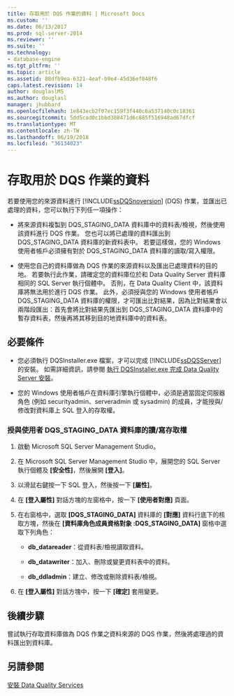 ```yaml
---
title: 存取用於 DQS 作業的資料 | Microsoft Docs
ms.custom: ''
ms.date: 06/13/2017
ms.prod: sql-server-2014
ms.reviewer: ''
ms.suite: ''
ms.technology:
- database-engine
ms.tgt_pltfrm: ''
ms.topic: article
ms.assetid: 88dfb9ea-6321-4eaf-b9e4-45d36ef048f6
caps.latest.revision: 14
author: douglaslMS
ms.author: douglasl
manager: jhubbard
ms.openlocfilehash: 1e843ecb2f07ec159f3f440c6a537140c0c18361
ms.sourcegitcommit: 5dd5cad0c1bbd308471d6c885f516948ad67dfcf
ms.translationtype: MT
ms.contentlocale: zh-TW
ms.lasthandoff: 06/19/2018
ms.locfileid: "36134023"
---
```

# <a name="access-data-for-the-dqs-operations"></a>存取用於 DQS 作業的資料
  若要使用您的來源資料進行 [!INCLUDE[ssDQSnoversion](../../includes/ssdqsnoversion-md.md)] (DQS) 作業，並匯出已處理的資料，您可以執行下列任一項操作：  
  
-   將來源資料複製到 DQS_STAGING_DATA 資料庫中的資料表/檢視，然後使用該資料進行 DQS 作業。 您也可以將已處理的資料匯出到 DQS_STAGING_DATA 資料庫的新資料表中。 若要這樣做，您的 Windows 使用者帳戶必須擁有對於 DQS_STAGING_DATA 資料庫的讀取/寫入權限。  
  
-   使用您自己的資料庫做為 DQS 作業的來源資料以及匯出已處理資料的目的地。 若要執行此作業，請確定您的資料庫位於和 Data Quality Server 資料庫相同的 SQL Server 執行個體中。 否則，在 Data Quality Client 中，該資料庫將無法用於進行 DQS 作業。 此外，必須授與您的 Windows 使用者帳戶 DQS_STAGING_DATA 資料庫的權限，才可匯出比對結果，因為比對結果會以兩階段匯出：首先會將比對結果先匯出到 DQS_STAGING_DATA 資料庫中的暫存資料表，然後再將其移到目的地資料庫中的資料表。  
  
## <a name="prerequisites"></a>必要條件  
  
-   您必須執行 DQSInstaller.exe 檔案，才可以完成 [!INCLUDE[ssDQSServer](../../includes/ssdqsserver-md.md)] 的安裝。 如需詳細資訊，請參閱 [執行 DQSInstaller.exe 完成 Data Quality Server 安裝](run-dqsinstaller-exe-to-complete-data-quality-server-installation.md)。  
  
-   您的 Windows 使用者帳戶在資料庫引擎執行個體中，必須是適當固定伺服器角色 (例如 securityadmin、serveradmin 或 sysadmin) 的成員，才能授與/修改對資料庫上 SQL 登入的存取權。  
  
### <a name="to-grant-readwrite-access-to-a-user-on-the-dqsstagingdata-database"></a>授與使用者 DQS_STAGING_DATA 資料庫的讀/寫存取權  
  
1.  啟動 Microsoft SQL Server Management Studio。  
  
2.  在 Microsoft SQL Server Management Studio 中，展開您的 SQL Server 執行個體及 **[安全性]**，然後展開 **[登入]**。  
  
3.  以滑鼠右鍵按一下 SQL 登入，然後按一下 **[屬性]**。  
  
4.  在 **[登入屬性]** 對話方塊的左窗格中，按一下 **[使用者對應]** 頁面。  
  
5.  在右窗格中，選取 **[DQS_STAGING_DATA]** 資料庫的 **[對應]** 資料行底下的核取方塊，然後在 **[資料庫角色成員資格對象 :DQS_STAGING_DATA]** 窗格中選取下列角色：  
  
    -   **db_datareader**：從資料表/檢視讀取資料。  
  
    -   **db_datawriter**：加入、刪除或變更資料表中的資料。  
  
    -   **db_ddladmin**：建立、修改或刪除資料表/檢視。  
  
6.  在 **[登入屬性]** 對話方塊中，按一下 **[確定]** 套用變更。  
  
## <a name="next-steps"></a>後續步驟  
 嘗試執行存取資料庫做為 DQS 作業之資料來源的 DQS 作業，然後將處理過的資料匯出到資料庫。  
  
## <a name="see-also"></a>另請參閱  
 [安裝 Data Quality Services](install-data-quality-services.md)  
  
  